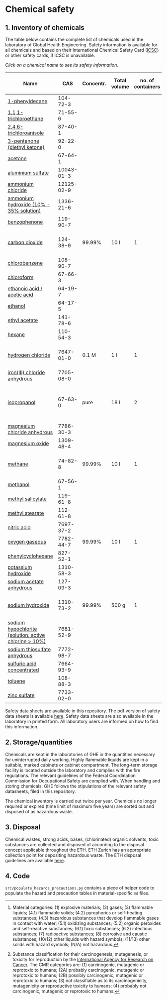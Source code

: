 # Chemical safety

## 1. Inventory of chemicals

The table below contains the complete list of chemicals used in the laboratory of Global Health Engineering. Safety information is available for all chemicals and based on their International Chemical Safety Card ([ICSC](https://www.inchem.org/pages/icsc.html)) or other safety cards, if ICSC is unavailable.

*Click on a chemical name to see its safety information.*

| Name                                                                                                | CAS        | Concentr. | Total volume | no. of containers | Storage temperature | Storage location        | Material category[^1] | CMR[^2] | Narcotic / explosive |
| --------------------------------------------------------------------------------------------------- | ---------- | --------- | ------------ | ----------------- | ------------------- | ----------------------- | --------------------- | ------- | -------------------- |
| [1-phenyldecane](chemicals/1-PHENYLDECANE_104-72-3.md)                                              | 104-72-3   |           |              |                   |                     |                         |                       |         |                      |
| [1,1,1-trichloroethane](chemicals/1,1,1-TRICHLOROETHANE_71-55-6.md)                                 | 71-55-6    |           |              |                   |                     |                         |                       |         |                      |
| [2,4,6-trichloroanisole](chemicals/2,4,6-TRICHLOROANISOLE_87-40-1.md)                               | 87-40-1    |           |              |                   |                     |                         |                       |         |                      |
| [3-pentanone (diethyl ketone)](chemicals/3-PENTANONE_96-22-0.md)                                    | 92-22-0    |           |              |                   |                     |                         |                       |         |                      |
| [acetone](chemicals/ACETONE_67-64-1.md)                                                             | 67-64-1    |           |              |                   |                     |                         |                       |         |                      |
| [aluminium sulfate](chemicals/ALUMINIUM_SULFATE_10043-01-3.md)                                      | 10043-01-3 |           |              |                   |                     |                         |                       |         |                      |
| [ammonium chloride](chemicals/AMMONIUM_CHLORIDE_12125-02-9.md)                                      | 12125-02-9 |           |              |                   |                     |                         |                       |         |                      |
| [ammonium hydroxide (10% - 35% solution)](chemicals/AMMONIUM_HYDROXIDE_0.1-0.35_1336-21-6.md)       | 1336-21-6  |           |              |                   |                     |                         |                       |         |                      |
| [benzophenone](chemicals/BENZOPHENONE_119-61-9.md)                                                  | 119-90-7   |           |              |                   |                     |                         |                       |         |                      |
| [carbon dioxide](chemicals/CARBON_DIOXIDE_124-38-9.md)                                              | 124-38-9   | 99.99%    | 10 l         | 1                 | 22 °C               | CLA J26, gas cabinet    | 2                     | -       | no                   |
| [chlorobenzene](chemicals/CHLOROBENZENE_108-90-7.md)                                                | 108-90-7   |           |              |                   |                     |                         |                       |         |                      |
| [chloroform](chemicals/CHLOROFORM_67-66-3.md)                                                       | 67-66-3    |           |              |                   |                     |                         |                       |         |                      |
| [ethanoic acid / acetic acid](chemicals/ETHANOIC_ACID_64-19-7.md)                                   | 64-19-7    |           |              |                   |                     |                         |                       |         |                      |
| [ethanol](chemicals/ETHANOL_64-17-5.md)                                                             | 64-17-5    |           |              |                   |                     |                         |                       |         |                      |
| [ethyl acetate](chemicals/ETHYL_ACETATE_141-78-6.md)                                                | 141-78-6   |           |              |                   |                     |                         |                       |         |                      |
| [hexane](chemicals/HEXANE_110-54-3.md)                                                              | 110-54-3   |           |              |                   |                     |                         |                       |         |                      |
| [hydrogen chloride](chemicals/HYDROGEN_CHLORIDE_7647-01-0.md)                                       | 7647-01-0  | 0.1 M     | 1 l          | 1                 | 22 °C               | CLA J26, acid cabinet   | 8, 10                 | -       | no                   |
| [iron(III) chloride anhydrous](chemicals/IRON_III_CHLORIDE_ANHYDROUS_7705-08-0.md)                  | 7705-08-0  |           |              |                   |                     |                         |                       |         |                      |
| [isopropanol](chemicals/ISOPROPANOL_67-63-0.md)                                                     | 67-63-0    | pure      | 18 l         | 2                 | 22 °C               | CLA J26, CLA B2.1 (fume hood) | 1, 3            | 3       | **yes**              |
| [magnesium chloride anhydrous](chemicals/MAGNESIUM_CHLORIDE_ANHYDROUS_7786-30-3.md)                 | 7786-30-3  |           |              |                   |                     |                         |                       |         |                      |
| [magnesium oxide](chemicals/MAGNESIUM_OXIDE_1309-48-4.md)                                           | 1309-48-4  |           |              |                   |                     |                         |                       |         |                      |
| [methane](chemicals/METHANE_74-82-8.md)                                                             | 74-82-8    | 99.99%    | 10 l         | 1                 | 22 °C               | CLA J26, gas cabinet    | 1, 2                  | -       | **yes**              |
| [methanol](chemicals/METHANOL_67-56-1.md)                                                           | 67-56-1    |           |              |                   |                     |                         |                       |         |                      |
| [methyl salicylate](chemicals/METHYL_SALICYLATE_119-36-8.md)                                        | 119-61-8   |           |              |                   |                     |                         |                       |         |                      |
| [methyl stearate](chemicals/METHYL_STEARATE_112-61-8.md)                                            | 112-61-8   |           |              |                   |                     |                         |                       |         |                      |
| [nitric acid](chemicals/NITRIC_ACID_7697-37-2.md)                                                   | 7697-37-2  |           |              |                   |                     |                         |                       |         |                      |
| [oxygen gaseous](chemicals/OXYGEN_GAS_7782-44-7.md)                                                 | 7782-44-7  | 99.99%    | 10 l         | 1                 | 22 °C               | CLA J26                 | 2, 5.1                | -       | no                   |
| [phenylcyclohexane](chemicals/PHENYLCYCLOHEXANE_827-52-1.md)                                        | 827-52-1   |           |              |                   |                     |                         |                       |         |                      |
| [potassium hydroxide](chemicals/POTASSIUM_HYDROXIDE_1310-58-3.md)                                   | 1310-58-3  |           |              |                   |                     |                         |                       |         |                      |
| [sodium acetate anhydrous](chemicals/SODIUM_ACETATE_ANHYDROUS_127-09-3.md)                          | 127-09-3   |           |              |                   |                     |                         |                       |         |                      |
| [sodium hydroxide](chemicals/SODIUM_HYDROXIDE_1310-73-2.md)                                         | 1310-73-2  | 99.99%    | 500 g        | 1                 | 22 °C               | CLA J26, base cabinet   | 8, 10                 | -       | no                   |
| [sodium hypochlorite (solution, active chlorine > 10%)](chemicals/SODIUM_HYPOCHLORITE_7681-52-9.md) | 7681-52-9  |           |              |                   |                     |                         |                       |         |                      |
| [sodium thiosulfate anhydrous](chemicals/SODIUM_THIOSULFATE_ANHYDROUS_7772-98-7.md)                 | 7772-98-7  |           |              |                   |                     |                         |                       |         |                      |
| [sulfuric acid concentrated](chemicals/SULFURIC_ACID_CONCENTRATED_7664-93-9.md)                     | 7664-93-9  |           |              |                   |                     |                         |                       |         |                      |
| [toluene](chemicals/TOLUENE_108-88-3.md)                                                            | 108-88-3   |           |              |                   |                     |                         |                       |         |                      |
| [zinc sulfate](chemicals/ZINC_SULFATE_7733-02-0.md)                                                 | 7733-02-0  |           |              |                   |                     |                         |                       |         |                      |

Safety data sheets are available in this repository. The pdf version of safety data sheets is available [here](https://drive.google.com/drive/folders/1bJF0D2jVyDl7N-xR_PSAPsDRH4nG7PFN?usp=sharing). Safety data sheets are also available in the laboratory in printed form. All laboratory users are informed on how to find this information.

## 2. Storage/quantities

Chemicals are kept in the laboratories of GHE in the quantities necessary for uninterrupted daily working. Highly flammable liquids are kept in a suitable, marked cabinets or cabinet compartment. The long-term storage facility is located outside the laboratory and complies with the fire regulations. The relevant guidelines of the Federal Coordination Commission for Occupational Safety are complied with. When handling and storing chemicals, GHE follows the stipulations of the relevant safety datasheets, filed in this repository.

The chemical inventory is carried out twice per year. Chemicals no longer required or expired (time limit of maximum five years) are sorted out and disposed of as hazardous waste.

## 3. Disposal

Chemical wastes, strong acids, bases, (chlorinated) organic solvents, toxic substances are collected and disposed of according to the disposal concept applicable throughout the ETH. ETH Zurich has an appropriate collection point for depositing hazardous waste. The ETH disposal guidelines are available [here](https://ethz.ch/content/dam/ethz/associates/services/Service/sicherheit-gesundheit-umwelt/files/sonderabfall_neu/en/Richtlinie_Entsorgung_EN.pdf).

## 4. Code

`src/populate_hazards_precautions.py` contains a piece of helper code to populate the hazard and precaution tables in material-specific `md` files.

[^1]: Material categories: (1) explosive materials; (2) gases; (3) flammable liquids; (4.1) flammable solids; (4.2) pyrophorics or self-heating substances; (4.3) hazardous substances that develop flammable gases in contact with water; (5.1) oxidizing substances; (5.2) organic peroxides and self-reactive substances; (6.1) toxic substances; (6.2) infectious substances; (7) radioactive substances; (8) corrosive and caustic substances; (10/12) other liquids with hazard symbols; (11/13) other solids with hazard symbols; (N/A) not hazardous.
[^2]: Substance classification for their carcinogenesis, mutagenesis, or toxicity for reproduction by the [International Agency for Research on Cancer](https://monographs.iarc.who.int/list-of-classifications/). The CMR categories are: (1) carcinogenic, mutagenic or reprotoxic to humans; (2A) probably carcinogenic, mutagenic or reprotoxic to humans; (2B) possibly carcinogenic, mutagenic or reprotoxic to humans; (3) not classifiable as to its carcinogenicity, mutagenicity or reproductive toxicity to humans; (4) probably not carcinogenic, mutagenic or reprotoxic to humans.

